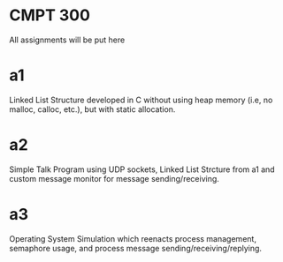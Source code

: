 # CMPT 300

All assignments will be put here

# a1

Linked List Structure developed in C without using heap memory (i.e, no malloc, calloc, etc.), but with static allocation.

# a2

Simple Talk Program using UDP sockets, Linked List Strcture from a1 and custom message monitor for message sending/receiving.

# a3

Operating System Simulation which reenacts process management, semaphore usage, and process message sending/receiving/replying.
